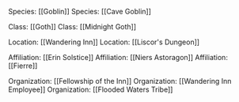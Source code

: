 Species: [[Goblin]]
Species: [[Cave Goblin]]

Class: [[Goth]]
Class: [[Midnight Goth]]

Location: [[Wandering Inn]]
Location: [[Liscor's Dungeon]]

Affiliation: [[Erin Solstice]]
Affiliation: [[Niers Astoragon]]
Affiliation: [[Fierre]]

Organization: [[Fellowship of the Inn]]
Organization: [[Wandering Inn Employee]]
Organization: [[Flooded Waters Tribe]]
